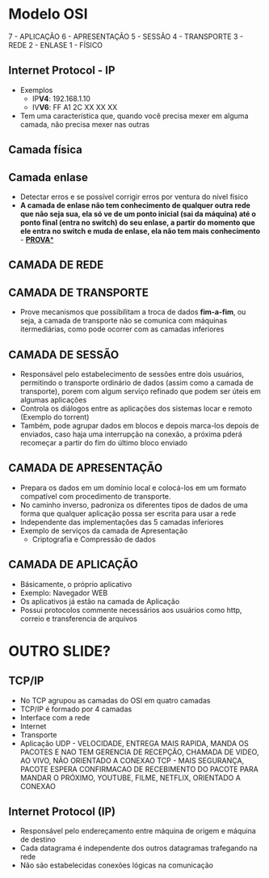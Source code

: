 # Modelo OSI
7 - APLICAÇÃO
6 - APRESENTAÇÃO
5 - SESSÃO
4 - TRANSPORTE
3 - REDE
2 - ENLASE
1 - FÍSICO
 
## Internet Protocol - IP
* Exemplos
  * IP**V4**: 192.168.1.10
  * IV**V6**: FF A1 2C XX XX XX
* Tem uma característica que, quando você precisa mexer em alguma camada, não precisa mexer nas outras

## Camada física

## Camada enlase
* Detectar erros e se possível corrigir erros por ventura do nível físico
* **A camada de enlase não tem conhecimento de qualquer outra rede que não seja sua, ela só ve de um ponto inicial (sai da máquina) até o ponto final (entra no switch) do seu enlase, a partir do momento que ele entra no switch e muda  de enlase, ela não tem mais conhecimento** - <ins>**PROVA***</ins>

## CAMADA DE REDE

## CAMADA DE TRANSPORTE
* Prove mecanismos que possibilitam a troca de dados **fim-a-fim**, ou seja, a camada de transporte não se comunica com máquinas itermediárias, como pode ocorrer com as camadas inferiores

## CAMADA DE SESSÃO
* Responsável pelo estabelecimento de sessões entre dois usuários, permitindo o transporte ordinário de dados (assim como a camada de transporte), porem com algum serviço refinado que podem ser úteis em algumas aplicações
* Controla os diálogos entre as aplicações dos sistemas locar e remoto (Exemplo do torrent)
* Também, pode agrupar dados em blocos e depois marca-los depois de enviados, caso haja uma interrupção na conexão, a próxima pderá recomeçar a partir do fim do último bloco enviado

## CAMADA DE APRESENTAÇÃO
* Prepara os dados em um domínio local e colocá-los em um formato compatível com procedimento de transporte.
* No caminho inverso, padroniza os diferentes tipos de dados de uma forma que qualquer aplicação possa ser  escrita para usar a rede
* Independente das implementações das 5 camadas inferiores
* Exemplo de serviços da camada de Apresentação
  * Criptografia e Compressão de dados
 
## CAMADA DE APLICAÇÃO
* Básicamente, o próprio aplicativo
* Exemplo: Navegador WEB
* Os aplicativos já estão na camada de Aplicação
* Possui protocolos commente necessários aos usuários como http, correio e transferencia de arquivos

# OUTRO SLIDE?

## TCP/IP
* No TCP agrupou as camadas do OSI em quatro camadas
* TCP/IP é formado por 4 camadas
 * Interface com a rede
 * Internet
 * Transporte
 * Aplicação
UDP - VELOCIDADE, ENTREGA MAIS RAPIDA, MANDA OS PACOTES E NAO TEM GERENCIA DE RECEPÇÃO, CHAMADA DE VIDEO, AO VIVO, NÃO ORIENTADO A CONEXAO
TCP - MAIS SEGURANÇA, PACOTE ESPERA CONFIRMACAO DE RECEBIMENTO DO PACOTE PARA MANDAR O PRÓXIMO, YOUTUBE, FILME, NETFLIX, ORIENTADO A CONEXAO

## Internet Protocol (IP)
* Responsável pelo endereçamento entre máquina de origem e máquina de destino
* Cada datagrama é independente dos outros datagramas trafegando na rede
 * Não são estabelecidas conexões lógicas na comunicação
